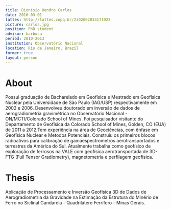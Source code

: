 ```yaml
---
title: Dionísio Uendro Carlos
date: 2010-03-01
lattes: http://lattes.cnpq.br/2302002033171923
picture: carlos.jpg
position: PhD student
advisor: barbosa
period: 2010-2013
institution: Observatório Nacional
location: Rio de Janeiro, Brazil
former: true
layout: person
---
```


# About

Possui graduação de Bacharelado em Geofísica e Mestrado em Geofísica Nuclear
pela Universidade de São Paulo (IAG/USP) respectivamente em 2002 e 2006.
Desenvolveu doutorado em inversão de dados de aerogradiometria gravimétrica no
Observatório Nacional - ON/MCTI/Colorado School of Mines. Foi pesquisador
visitante do Departamento de Geofísica da Colorado School of Mines, Golden, CO
(EUA) de 2011 a 2012.Tem experiência na área de Geociências, com ênfase em
Geofísica Nuclear e Metodos Potenciais. Construiu os primeiros blocos
radioativos para calibração de gamaespectrometros aerotransportados e
terrestres da América do Sul. Atualmente trabalha como geofísico de exploração
de ferrosos na VALE com geofísica aerotransportada de 3D- FTG (Full Tensor
Gradiometry), magnetometria e perfilagem geofisica.

# Thesis

Aplicação de Processamento e Inversão Geofísica 3D de Dados de Aerogradiometria
da Gravidade na Estimação da Estrutura do Minério de Ferro no Siclinal
Gandarela - Quadrilátero Ferrífero - Minas Gerais.

